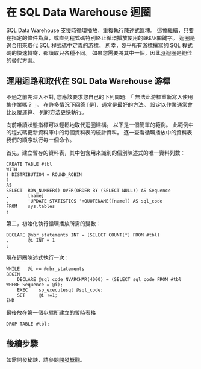 <properties
   pageTitle="在 SQL Data Warehouse 迴圈 |Microsoft Azure"
   description="TRANSACT-SQL 迴圈及取代的資料指標中 Azure SQL Data Warehouse 開發解決方案的秘訣。"
   services="sql-data-warehouse"
   documentationCenter="NA"
   authors="jrowlandjones"
   manager="barbkess"
   editor=""/>

<tags
   ms.service="sql-data-warehouse"
   ms.devlang="NA"
   ms.topic="article"
   ms.tgt_pltfrm="NA"
   ms.workload="data-services"
   ms.date="06/14/2016"
   ms.author="jrj;barbkess;sonyama"/>

# <a name="loops-in-sql-data-warehouse"></a>在 SQL Data Warehouse 迴圈
SQL Data Warehouse 支援[時][]循環播放，重複執行陳述式區塊。 這會繼續，只要在指定的條件為真，或直到程式碼特別終止循環播放使用的`BREAK`關鍵字。 迴圈是適合用來取代 SQL 程式碼中定義的游標。 所幸，幾乎所有游標撰寫的 SQL 程式碼的快速轉寄，都讀取只各種不同。 如果您需要將其中一個，因此[時]迴圈是絕佳的替代方案。

## <a name="leveraging-loops-and-replacing-cursors-in-sql-data-warehouse"></a>運用迴路和取代在 SQL Data Warehouse 游標
不過之前先深入不對, 您應該要求您自己的下列問題: 「 無法此游標重新寫入使用集作業嗎？ 」。 在許多情況下回答 [是]，通常是最好的方法。 設定以作業通常會比反覆運算、 列的方法更快執行。

向前唯讀狀態指標可以輕鬆地取代迴圈建構。 以下是一個簡單的範例。 此範例中的程式碼更新資料庫中的每個資料表的統計資料。 逐一查看循環播放中的資料表我們的順序執行每一個命令。

首先，建立暫存的資料表，其中包含用來識別的個別陳述式的唯一資料列數︰

```
CREATE TABLE #tbl
WITH
( DISTRIBUTION = ROUND_ROBIN
)
AS
SELECT  ROW_NUMBER() OVER(ORDER BY (SELECT NULL)) AS Sequence
,       [name]
,       'UPDATE STATISTICS '+QUOTENAME([name]) AS sql_code
FROM    sys.tables
;
```

第二，初始化執行循環播放所需的變數︰

```
DECLARE @nbr_statements INT = (SELECT COUNT(*) FROM #tbl)
,       @i INT = 1
;
```

現在迴圈陳述式執行一次︰

```
WHILE   @i <= @nbr_statements
BEGIN
    DECLARE @sql_code NVARCHAR(4000) = (SELECT sql_code FROM #tbl WHERE Sequence = @i);
    EXEC    sp_executesql @sql_code;
    SET     @i +=1;
END
```

最後放在第一個步驟所建立的暫時表格

```
DROP TABLE #tbl;
```


<!--Every topic should have next steps and links to the next logical set of content to keep the customer engaged-->

## <a name="next-steps"></a>後續步驟
如需開發秘訣，請參閱[開發概觀][]。

<!--Image references-->

<!--Article references-->
[開發概觀]: sql-data-warehouse-overview-develop.md

<!--MSDN references-->
[時]: https://msdn.microsoft.com/library/ms178642.aspx


<!--Other Web references-->
